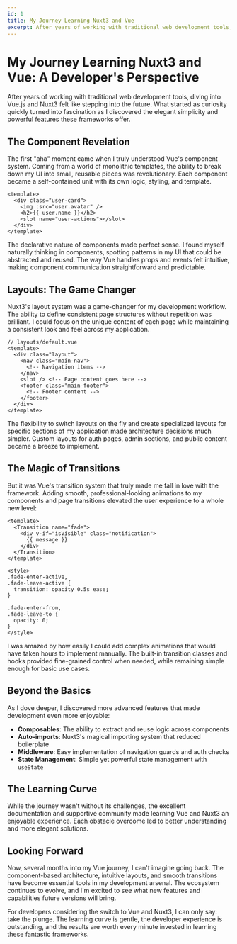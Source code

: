 ```yaml
---
id: 1
title: My Journey Learning Nuxt3 and Vue
excerpt: After years of working with traditional web development tools, diving into Vue.js and Nuxt3 felt like stepping into the future.
---
```


# My Journey Learning Nuxt3 and Vue: A Developer's Perspective

After years of working with traditional web development tools, diving into Vue.js and Nuxt3 felt like stepping into the future. What started as curiosity quickly turned into fascination as I discovered the elegant simplicity and powerful features these frameworks offer.

## The Component Revelation

The first "aha" moment came when I truly understood Vue's component system. Coming from a world of monolithic templates, the ability to break down my UI into small, reusable pieces was revolutionary. Each component became a self-contained unit with its own logic, styling, and template.

```vue
<template>
  <div class="user-card">
    <img :src="user.avatar" />
    <h2>{{ user.name }}</h2>
    <slot name="user-actions"></slot>
  </div>
</template>
```

The declarative nature of components made perfect sense. I found myself naturally thinking in components, spotting patterns in my UI that could be abstracted and reused. The way Vue handles props and events felt intuitive, making component communication straightforward and predictable.

## Layouts: The Game Changer

Nuxt3's layout system was a game-changer for my development workflow. The ability to define consistent page structures without repetition was brilliant. I could focus on the unique content of each page while maintaining a consistent look and feel across my application.

```vue
// layouts/default.vue
<template>
  <div class="layout">
    <nav class="main-nav">
      <!-- Navigation items -->
    </nav>
    <slot /> <!-- Page content goes here -->
    <footer class="main-footer">
      <!-- Footer content -->
    </footer>
  </div>
</template>
```

The flexibility to switch layouts on the fly and create specialized layouts for specific sections of my application made architecture decisions much simpler. Custom layouts for auth pages, admin sections, and public content became a breeze to implement.

## The Magic of Transitions

But it was Vue's transition system that truly made me fall in love with the framework. Adding smooth, professional-looking animations to my components and page transitions elevated the user experience to a whole new level:

```vue
<template>
  <Transition name="fade">
    <div v-if="isVisible" class="notification">
      {{ message }}
    </div>
  </Transition>
</template>

<style>
.fade-enter-active,
.fade-leave-active {
  transition: opacity 0.5s ease;
}

.fade-enter-from,
.fade-leave-to {
  opacity: 0;
}
</style>
```

I was amazed by how easily I could add complex animations that would have taken hours to implement manually. The built-in transition classes and hooks provided fine-grained control when needed, while remaining simple enough for basic use cases.

## Beyond the Basics

As I dove deeper, I discovered more advanced features that made development even more enjoyable:

- **Composables**: The ability to extract and reuse logic across components
- **Auto-imports**: Nuxt3's magical importing system that reduced boilerplate
- **Middleware**: Easy implementation of navigation guards and auth checks
- **State Management**: Simple yet powerful state management with `useState`

## The Learning Curve

While the journey wasn't without its challenges, the excellent documentation and supportive community made learning Vue and Nuxt3 an enjoyable experience. Each obstacle overcome led to better understanding and more elegant solutions.

## Looking Forward

Now, several months into my Vue journey, I can't imagine going back. The component-based architecture, intuitive layouts, and smooth transitions have become essential tools in my development arsenal. The ecosystem continues to evolve, and I'm excited to see what new features and capabilities future versions will bring.

For developers considering the switch to Vue and Nuxt3, I can only say: take the plunge. The learning curve is gentle, the developer experience is outstanding, and the results are worth every minute invested in learning these fantastic frameworks.
